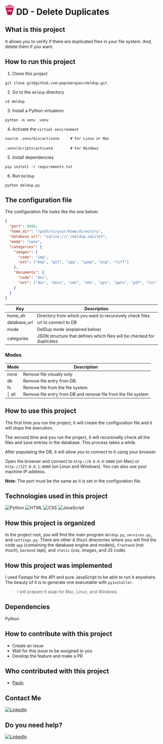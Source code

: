# <img src="./static/imgs/dd.png" alt="DD" style="width: 30px;" /> DD - Delete Duplicates

## What is this project

It allows you to verify if there are duplicated files in your file system. And, delete them if you want.

## How to run this project

1. Clone this project

```
git clone git@github.com:pepcmarques/deldup.git
```

2. Go to the `deldup` directory

```
cd deldup
```

3. Install a Python virtualenv

```
python -m venv .venv
```

4. Activate the `virtual environment`

```
source .venv/bin/activate     # For Linux or Mac

.venv\Scripts\activate        # For Windows
```

5. Install dependencies

```
pip install -r requirements.txt
```

6. Run `DelDup`

```
python deldup.py
```

## The configuration file

The configuration file looks like the one below:

```json
{
  "port": 8000,
  "home_dir": "/path/to/your/home/directory",
  "database_url": "sqlite:///./deldup.sqlite3",
  "mode": "none",
  "categories": {
    "images": {
      "code": "img",
      "ext": ["bmp", "gif", "jpg", "jpeg", "png", "tiff"]
    },
    "documents": {
      "code": "doc",
      "ext": ["doc", "docx", "odt", "ods", "ppt", "pptx", "pdf", "txt", "xls", "xlsx"]
    }
  }
}
```

| Key          | Description                                                            |
| ------------ | ---------------------------------------------------------------------- |
| home_dir     | Directory from which you want to recursively check files.              |
| database_url | url to connect to DB                                                   |
| mode         | DelDup mode (explained below)                                          |
| categories   | JSON structure that defines which files will be checked for duplicates |

### Modes

| Mode  | Description                                                    |
| ----- | -------------------------------------------------------------- |
| none  | Remove file visually only                                      |
| db    | Remove file entry from DB.                                     |
| fs    | Remove file from the file system.                              |
| │ all | Remove file entry from DB and remove file from the file system |

## How to use this project

The first time you run the project, it will create the configuration file and it will stops the execution.

The second time and you run the project, it will recursivelly check all the files and save entries in the database. This process takes a while.

After populating the DB, it will allow you to connect to it using your browser.

Open the browser and connect to `http://0.0.0.0:8000` (on Mac) or `http://127.0.0.1:8000` (on Linux and Windows). You can also use your machine IP address.

**Note**: The port must be the same as it is set in the configuration file.

## Technologies used in this project

![Python](https://img.shields.io/badge/python-3670A0?style=for-the-badge&logo=python&logoColor=ffdd54)
![HTML](https://img.shields.io/badge/HTML5-E34F26?style=for-the-badge&logo=html5&logoColor=white)
![CSS](https://img.shields.io/badge/CSS3-1572B6?style=for-the-badge&logo=css3&logoColor=white)
![JavaScript](https://img.shields.io/badge/JavaScript-323330?style=for-the-badge&logo=javascript&logoColor=F7DF1E)

## How this project is organized

In the project root, you will find the main program `deldup.py`, `services.py`, and `settings.py`. There are other 4 (four) directories where you will find the code `app` (containing the database engine and models), `frontend` (not much), `backend` (api), and `static` (css, images, and JS code).

## How this project was implemented

I used Fastapi for the API and pure JavaScript to be able to run it anywhere. The beauty of it is to generate one executable with `pyinstaller`.

> I will prepare it asap for Mac, Linux, and Windows.

## Dependencies

Python

## How to contribute with this project

- Create an issue
- Wait for this issue to be assigned to you
- Develop the feature and make a PR


## Who contributed with this project

- [Paulo](https://github.com/pepcmarques)

## Contact Me

[![LinkedIn](https://img.shields.io/badge/LinkedIn-0077B5?style=for-the-badge&logo=linkedin&logoColor=white)](https://linkedin.com/in/pepcmarques)

## Do you need help?

[![LinkedIn](https://img.shields.io/badge/LinkedIn-0077B5?style=for-the-badge&logo=linkedin&logoColor=white)](https://linkedin.com/in/pepcmarques)

<!--
## Some docs that helped me creating this

[FastAPI + SQLModel + Alembic](https://testdriven.io/blog/fastapi-sqlmodel/)

[FastAPI + SQLModel + Alembic](https://github.com/testdrivenio/fastapi-sqlmodel-alembic/tree/main)

[FastAPI Compilation with PyInstaller](https://github.com/mohammadhasananisi/compile_fastapi)

[A minimal fastapi example loading index.html](https://stackoverflow.com/questions/65916537/a-minimal-fastapi-example-loading-index-html)

[Unlocking the Potential of FastAPI Sub-Applications for API Version Management](https://medium.com/@tarunrdhiraj/unlocking-the-potential-of-fastapi-sub-applications-for-api-version-management-f8df311574d0)
-->
